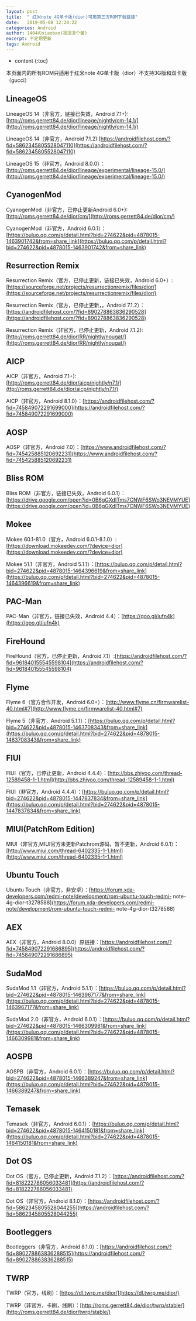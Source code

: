```yaml
---
layout: post
title:  " 红米note 4G单卡版(dior)可用第三方ROM下载链接"
date:   2019-05-08 12:20:22
categories: Android
author: 1404のxiaobao(凛凛凛个鳖)
excerpt: 不定期更新
tags: Android
---
```


* content
{:toc}

本页面内的所有ROM只适用于红米note 4G单卡版（dior）不支持3G版和双卡版（gucci）

## LineageOS
LineageOS 14（非官方，链接已失效，Android 7.1+):[http://roms.gerrett84.de/dior/lineage/nightly/cm-14.1/](http://roms.gerrett84.de/dior/lineage/nightly/cm-14.1/)

LineageOS 14（非官方，Android 7.1.2):[https://androidfilehost.com/?fid=5862345805528047110](https://androidfilehost.com/?fid=5862345805528047110)

LineageOS 15（非官方，Android 8.0.0）：[http://roms.gerrett84.de/dior/lineage/experimental/lineage-15.0/](http://roms.gerrett84.de/dior/lineage/experimental/lineage-15.0/)

## CyanogenMod
CyanogenMod（非官方，已停止更新Android 6.0+):[http://roms.gerrett84.de/dior/cm/](http://roms.gerrett84.de/dior/cm/)

CyanogenMod（非官方，Android 6.0.1）：[https://buluo.qq.com/p/detail.html?bid=274622&pid=4878015-1463901742&from=share_link](https://buluo.qq.com/p/detail.html?bid=274622&pid=4878015-1463901742&from=share_link)

## Resurrection Remix
Resurrection Remix（官方，已停止更新，链接已失效，Android 6.0+）:[https://sourceforge.net/projects/resurrectionremix/files/dior/](https://sourceforge.net/projects/resurrectionremix/files/dior/)

Resurrection Remix（官方，已停止更新，，Android 7.1.2）：[https://androidfilehost.com/?fid=890278863836290528](https://androidfilehost.com/?fid=890278863836290528)

Resurrection Remix（非官方，已停止更新，Android 7.1.2):[http://roms.gerrett84.de/dior/RR/nightly/nougat/](http://roms.gerrett84.de/dior/RR/nightly/nougat/)

## AICP
AICP（非官方，Android 7.1+):[http://roms.gerrett84.de/dior/aicp/nightly/n7.1/](ttp://roms.gerrett84.de/dior/aicp/nightly/n7.1/)

AICP（非官方，Android 8.1.0）：[https://androidfilehost.com/?fid=745849072291699000](https://androidfilehost.com/?fid=745849072291699000)

## AOSP
AOSP（非官方，Android 7.0）：[https://www.androidfilehost.com/?fid=745425885120692231](https://www.androidfilehost.com/?fid=745425885120692231)

## Bliss ROM
Bliss ROM（非官方，链接已失效，Android 6.0.1）：[https://drive.google.com/open?id=0B6gGXdITms7CNWF6SWo3NEVMYUE](https://drive.google.com/open?id=0B6gGXdITms7CNWF6SWo3NEVMYUE)

## Mokee
Mokee 60.1-81.0（官方，Android 6.0.1-8.1.0）:[https://download.mokeedev.com/?device=dior](https://download.mokeedev.com/?device=dior)

Mokee 51.1（非官方，Android 5.1.1）：[https://buluo.qq.com/p/detail.html?bid=274622&pid=4878015-1464396619&from=share_link](https://buluo.qq.com/p/detail.html?bid=274622&pid=4878015-1464396619&from=share_link)

## PAC-Man
PAC-Man（非官方，链接已失效，Android 4.4）：[https://goo.gl/iufn4k](https://goo.gl/iufn4k)

## FireHound
FireHound（官方，已停止更新，Android 7.1）:[https://androidfilehost.com/?fid=961840155545598104](https://androidfilehost.com/?fid=961840155545598104)

## Flyme
Flyme 6（官方合作开发，Android 6.0+）：[http://www.flyme.cn/firmwarelist-40.html#7](http://www.flyme.cn/firmwarelist-40.html#7)

Flyme 5（非官方，Android 5.1.1）：[https://buluo.qq.com/p/detail.html?bid=274622&pid=4878015-1463708343&from=share_link](https://buluo.qq.com/p/detail.html?bid=274622&pid=4878015-1463708343&from=share_link)

## FIUI
FIUI（官方，已停止更新，Android 4.4.4）：[http://bbs.zhiyoo.com/thread-12589458-1-1.html](http://bbs.zhiyoo.com/thread-12589458-1-1.html)

FIUI（非官方，Android 4.4.4）：[https://buluo.qq.com/p/detail.html?bid=274622&pid=4878015-1447837834&from=share_link](https://buluo.qq.com/p/detail.html?bid=274622&pid=4878015-1447837834&from=share_link)

## MIUI(PatchRom Edition)
MIUI（非官方,MIUI官方未更新Patchrom源码，暂不更新，Android 6.0.1）：[http://www.miui.com/thread-6402335-1-1.html](http://www.miui.com/thread-6402335-1-1.html)

## Ubuntu Touch
Ubuntu Touch（非官方，非安卓）：[https://forum.xda-developers.com/redmi-note/development/rom-ubuntu-touch-redmi-   note-4g-dior-t3278588](https://forum.xda-developers.com/redmi-note/development/rom-ubuntu-touch-redmi-   note-4g-dior-t3278588)

## AEX
AEX（非官方，Android 8.0.0）原链接：[https://androidfilehost.com/?fid=745849072291686895](https://androidfilehost.com/?fid=745849072291686895)

## SudaMod
SudaMod 1.1（非官方，Android 5.1.1）：[https://buluo.qq.com/p/detail.html?bid=274622&pid=4878015-1463967177&from=share_link](https://buluo.qq.com/p/detail.html?bid=274622&pid=4878015-1463967177&from=share_link)

SudaMod 2.0（非官方，Android 6.0.1）：[https://buluo.qq.com/p/detail.html?bid=274622&pid=4878015-1466309981&from=share_link](https://buluo.qq.com/p/detail.html?bid=274622&pid=4878015-1466309981&from=share_link)

## AOSPB
AOSPB（非官方，Android 6.0.1）：[https://buluo.qq.com/p/detail.html?bid=274622&pid=4878015-1466389247&from=share_link](https://buluo.qq.com/p/detail.html?bid=274622&pid=4878015-1466389247&from=share_link)

## Temasek
Temasek（非官方，Android 6.0.1）：[https://buluo.qq.com/p/detail.html?bid=274622&pid=4878015-1464150181&from=share_link](https://buluo.qq.com/p/detail.html?bid=274622&pid=4878015-1464150181&from=share_link)

## Dot OS
Dot OS（官方，已停止更新，Android 7.1.2）：[https://androidfilehost.com/?fid=818222786056033481](https://androidfilehost.com/?fid=818222786056033481)

Dot OS（非官方，Android 8.1.0）：[https://androidfilehost.com/?fid=5862345805528044255](https://androidfilehost.com/?fid=5862345805528044255)

## Bootleggers
Bootleggers（非官方，Android 8.1.0）：[https://androidfilehost.com/?fid=890278863836288515](https://androidfilehost.com/?fid=890278863836288515)

## TWRP
TWRP（官方，线刷）：[https://dl.twrp.me/dior/](https://dl.twrp.me/dior/)

TWRP（非官方，卡刷，线刷）：[http://roms.gerrett84.de/dior/twrp/stable/](http://roms.gerrett84.de/dior/twrp/stable/)
